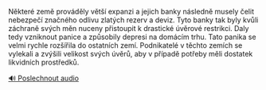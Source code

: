 
Některé země prováděly větší expanzi a jejich banky následně musely čelit nebezpečí značného odlivu zlatých rezerv a deviz. Tyto banky tak byly kvůli záchraně svých měn nuceny přistoupit k drastické úvěrové restrikci. Daly tedy vzniknout panice a způsobily depresi na domácím trhu. Tato panika se velmi rychle rozšířila do ostatních zemí. Podnikatelé v těchto zemích se vylekali a zvýšili velikost svých úvěrů, aby v případě potřeby měli dostatek likvidních prostředků.

[🔊 Poslechnout audio](/data/7-paragraphs/audio/chapter_158/para_002-Nkter-zem-provdly-vt-expanzi-a-jejich-bank.mp3)
